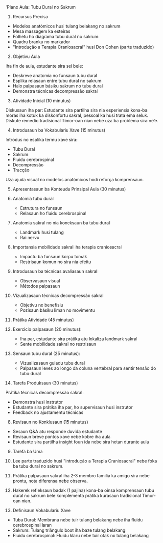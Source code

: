 'Plano Aula: Tubu Dural no Sakrum

1. Recursus Precisa

- Modelos anatómicos husi tulang belakang no sakrum
- Mesa massagem ka esteiras
- Folhetu ho diagrama tubu dural no sakrum
- Quadru branku no markador
- "Introdução a Terapia Craniosacral" husi Don Cohen (parte traduzido)

2. Objetivu Aula

Iha fin de aula, estudante sira sei bele:
- Deskreve anatomia no funsaun tubu dural
- Esplika relasaun entre tubu dural no sakrum
- Halo palpasaun básiku sakrum no tubu dural
- Demonstra técnicas decompressão sakral

3. Atividade Inicial (10 minutus)

Diskusaun iha par: Estudante sira partilha sira nia esperiensia kona-ba moras iha kotuk ka diskonfortu sakral, pessoal ka husi trata ema seluk. Diskute remedio tradisional Timor-oan nian nebe uza ba problema sira ne’e.

4. Introdusaun ba Vokabulariu Xave (15 minutus)

Introdus no esplika termu xave sira:
- Tubu Dural
- Sakrum
- Fluidu cerebrospinal
- Decompressão
- Tracção

Uza ajuda visual no modelos anatómicos hodi reforça komprensaun.

5. Apresentasaun ba Konteudu Prinsipal Aula (30 minutus)

1. Anatomia tubu dural
   - Estrutura no funsaun
   - Relasaun ho fluidu cerebrospinal

2. Anatomia sakral no nia koneksaun ba tubu dural
   - Landmark husi tulang
   - Rai nervu

3. Importansia mobilidade sakral iha terapia craniosacral
   - Impactu ba funsaun korpu tomak
   - Restrisaun komun no sira nia efeitu

4. Introdusaun ba técnicas avaliasaun sakral
   - Observasaun visual
   - Métodos palpasaun

5. Vizualizasaun técnicas decompressão sakral
   - Objetivu no benefisiu
   - Pozisaun básiku liman no movimentu

6. Prátika Atividade (45 minutus)

1. Exercicio palpasaun (20 minutus):
   - Iha par, estudante sira prátika atu lokaliza landmark sakral
   - Sente mobilidade sakral no restrisaun

2. Sensaun tubu dural (25 minutus):
   - Vizualizasaun guiadu tubu dural
   - Palpasaun leves ao longo da coluna vertebral para sentir tensão do tubo dural

7. Tarefa Produksaun (30 minutus)

Prátika técnicas decompressão sakral:
- Demonstra husi instrutor
- Estudante sira prátika iha par, ho supervisaun husi instrutor
- Feedback no ajustamentu técnicas

8. Revisaun no Konklusaun (15 minutus)

- Sesaun Q&A atu responde duvida estudante
- Revisaun breve pontos xave nebe kobre iha aula
- Estudante sira partilha insight foun ida nebe sira hetan durante aula

9. Tarefa ba Uma

1. Lee parte traduzido husi "Introdução a Terapia Craniosacral" nebe foka ba tubu dural no sakrum.
2. Prátika palpasaun sakral iha 2-3 membro familia ka amigo sira nebe prontu, nota diferensa nebe observa.
3. Hakerek refleksaun badak (1 pajina) kona-ba oinsa komprensaun tubu dural no sakrum bele komplementa prátika kurasaun tradisional Timor-oan nian.

10. Definisaun Vokabulariu Xave

- Tubu Dural: Membrana nebe tuir tulang belakang nebe iha fluidu cerebrospinal laran
- Sakrum: Tulang triângulo boot iha baze tulang belakang
- Fluidu cerebrospinal: Fluidu klaru nebe tuir otak no tulang belakang